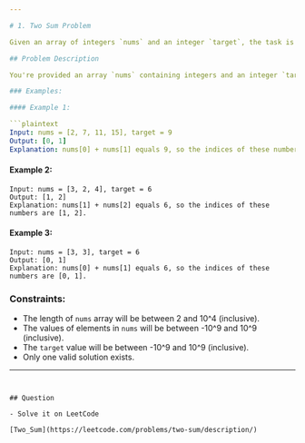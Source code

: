 ```yaml
---

# 1. Two Sum Problem

Given an array of integers `nums` and an integer `target`, the task is to find indices of the two numbers such that they add up to the `target`.

## Problem Description

You're provided an array `nums` containing integers and an integer `target`. The goal is to return the indices of two numbers from the array such that they sum up to the `target`. It's assumed that each input has exactly one solution, and the same element cannot be used twice to achieve the target sum.

### Examples:

#### Example 1:

```plaintext
Input: nums = [2, 7, 11, 15], target = 9
Output: [0, 1]
Explanation: nums[0] + nums[1] equals 9, so the indices of these numbers are [0, 1].
```

#### Example 2:

```plaintext
Input: nums = [3, 2, 4], target = 6
Output: [1, 2]
Explanation: nums[1] + nums[2] equals 6, so the indices of these numbers are [1, 2].
```

#### Example 3:

```plaintext
Input: nums = [3, 3], target = 6
Output: [0, 1]
Explanation: nums[0] + nums[1] equals 6, so the indices of these numbers are [0, 1].
```

### Constraints:

- The length of `nums` array will be between 2 and 10^4 (inclusive).
- The values of elements in `nums` will be between -10^9 and 10^9 (inclusive).
- The `target` value will be between -10^9 and 10^9 (inclusive).
- Only one valid solution exists.

---
```


## Question

- Solve it on LeetCode

[Two_Sum](https://leetcode.com/problems/two-sum/description/)

